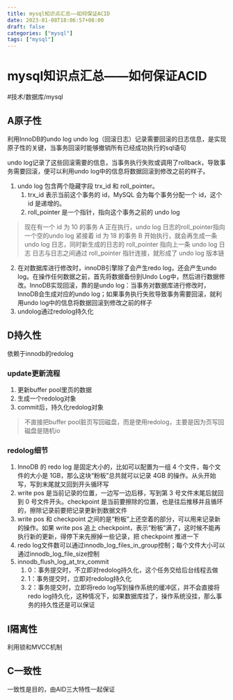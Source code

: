 ```yaml
---
title: mysql知识点汇总——如何保证ACID
date: 2023-01-08T18:06:57+08:00
draft: false
categories: ["mysql"]
tags: ["mysql"]
---
```


# mysql知识点汇总——如何保证ACID
#技术/数据库/mysql

## A原子性
利用InnoDB的undo log undo log（回滚日志）记录需要回滚的日志信息，是实现原子性的关键，当事务回滚时能够撤销所有已经成功执行的sql语句

undo log记录了这些回滚需要的信息，当事务执行失败或调用了rollback，导致事务需要回滚，便可以利用undo log中的信息将数据回滚到修改之前的样子。

1. undo log 包含两个隐藏字段 trx_id 和 roll_pointer。
	1. trx_id 表示当前这个事务的 id，MySQL 会为每个事务分配一个 id，这个 id 是递增的。
	2. roll_pointer 是一个指针，指向这个事务之前的 undo log
> 现在有一个 id 为 10 的事务 A 正在执行，undo log 日志的roll_pointer指向一个空的undo log
> 紧接着 id 为 18 的事务 B 开始执行，就会再生成一条 undo log 日志，同时新生成的日志的 roll_pointer 指向上一条 undo log 日志
> 日志与日志之间通过 roll_pointer 指针连接，就形成了 undo log 版本链
2. 在对数据库进行修改时，innoDB引擎除了会产生redo log，还会产生undo log。在操作任何数据之前，首先将数据备份到Undo Log中，然后进行数据修改。InnoDB实现回滚，靠的是undo log：当事务对数据库进行修改时，InnoDB会生成对应的undo log；如果事务执行失败导致事务需要回滚，就利用undo log中的信息将数据回滚到修改之前的样子
3.  undolog通过redolog持久化

## D持久性
依赖于innodb的redolog

### update更新流程
1. 更新buffer pool里页的数据
2. 生成一个redolog对象
3. commit后，持久化redolog对象

> 不直接把buffer pool脏页写回磁盘，而是使用redolog，主要是因为页写回磁盘是随机io

### redolog细节
1. InnoDB 的 redo log 是固定大小的，比如可以配置为一组 4 个文件，每个文件的大小是 1GB，那么这块“粉板”总共就可以记录 4GB 的操作。从头开始写，写到末尾就又回到开头循环写
2. write pos 是当前记录的位置，一边写一边后移，写到第 3 号文件末尾后就回到 0 号文件开头。checkpoint 是当前要擦除的位置，也是往后推移并且循环的，擦除记录前要把记录更新到数据文件
3. write pos 和 checkpoint 之间的是“粉板”上还空着的部分，可以用来记录新的操作。如果 write pos 追上 checkpoint，表示“粉板”满了，这时候不能再执行新的更新，得停下来先擦掉一些记录，把 checkpoint 推进一下
4. redo log文件数可以通过innodb_log_files_in_group控制；每个文件大小可以通过innodb_log_file_size控制
5. innodb_flush_log_at_trx_commit
	1. 0：事务提交时，不立即对redolog持久化，这个任务交给后台线程去做
	2. 1：事务提交时，立即对redolog持久化
	3. 2：事务提交时，立即将redo log写到操作系统的缓冲区，并不会直接将redo log持久化，这种情况下，如果数据库挂了，操作系统没挂，那么事务的持久性还是可以保证

## I隔离性
利用锁和MVCC机制

## C一致性
一致性是目的，由AID三大特性一起保证